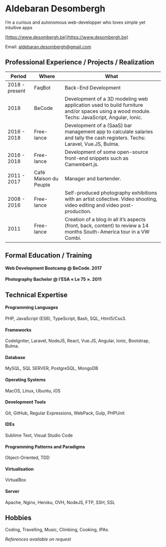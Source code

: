 # Aldebaran Desombergh

I’m a curious and autonomous web-developper who loves simple yet intuitive apps

[https://www.desombergh.be](https://www.desombergh.be)

Email: [aldebaran.desombergh@gmail.com](mailto:aldebaran.desombergh@gmail.com)


## Professional Experience / Projects / Realization

Period | Where | What
------------ | -------------|---------------
2018 - present  | FaqBot | Back-End Development
2018  | BeCode |Development of a 3D modeling web application used to build furniture and/or spaces using a wood module. Techs: JavaScript, Angular, Ionic.
2016 - 2018 |  Free-lance | Development of a (SaaS) bar management app to calculate salaries and tally the cash registers. Techs: Laravel, Vue.JS, Bulma.
2016 - 2018 |  Free-lance | Development of some open-source front-end snippets such as Camembert.js.
2011 - 2017 |	Café Maison du Peuple | Manager and bartender.
2008 - 2016 | Free-lance | Self-produced photography exhibitions with an artist collective. Video shooting, video editing and video post-production.
2011 | Free-lance | Creation of a blog in all it’s aspects (front, back, content) to review a 14 months South-America tour in a VW Combi.

## Formal Education / Training 
#### Web Development Bootcamp @ BeCode. 2017
#### Photography Bachelor @ l’ESA « Le 75 ». 2011

## Technical Expertise 
#### Programming Languages
PHP, JavaScript (ES6), TypeScript, Bash, SQL, Html5/Css3.
#### Frameworks
CodeIgniter, Laravel, NodeJS, React, Vue.JS, Angular, Ionic, Bootstrap, Bulma.
#### Database
MySQL, SQL SERVER, PostgreSQL, MongoDB
#### Operating Systems
MacOS, Linux, Ubuntu, iOS
#### Development Tools
Git, GitHub, Regular Expressions, WebPack, Gulp, PHPUnit
#### IDEs
Sublime Text, Visual Studio Code
#### Programming Patterns and Paradigms 
Object-Oriented, TDD
#### Virtualisation
VirtualBox
#### Server
Apache, Nginx, Heroku, OVH, NodeJS, FTP, SSH, SSL



## Hobbies
Coding, Travelling, Music, Climbing, Cooking, IPAs.


*References available on request*
   
